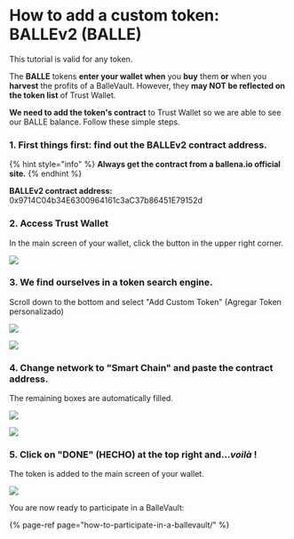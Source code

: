 # How to add a custom token: BALLEv2 \(BALLE\)

This tutorial is valid for any token.

The **BALLE** tokens **enter your wallet when** you **buy** them **or** when you **harvest** the profits of a BalleVault. However, they **may NOT be reflected on the token list** of Trust Wallet.

**We need to add the token's contract** to Trust Wallet so we are able to see our BALLE balance. Follow these simple steps.



### 1. First things first: **find out the BALLEv2 contract address.**

{% hint style="info" %}
**Always get the contract from a ballena.io official site.**
{% endhint %}

**BALLEv2 contract address:** 0x9714C04b34E6300964161c3aC37b86451E79152d



### **2. Access Trust Wallet**

In the main screen of your wallet, click the button in the upper right corner.  


![](../../../../../.gitbook/assets/image%20%2843%29.png)



### **3. We find ourselves in a token search engine.**

Scroll down to the bottom and select "Add Custom Token" \(Agregar Token personalizado\)



![](../../../../../.gitbook/assets/image%20%2845%29.png)

![](../../../../../.gitbook/assets/image%20%2844%29.png)



### **4. Change network to "Smart Chain" and paste the contract address.**

The remaining boxes are automatically filled.



![](../../../../../.gitbook/assets/image%20%2841%29.png)

![](../../../../../.gitbook/assets/image%20%2838%29.png)



### **5. Click on "DONE" \(HECHO\) at the top right and...**_**voilà**_ **!**

The token is added to the main screen of your wallet.



![](../../../../../.gitbook/assets/image%20%2846%29.png)



You are now ready to participate in a BalleVault:

{% page-ref page="how-to-participate-in-a-ballevault/" %}





